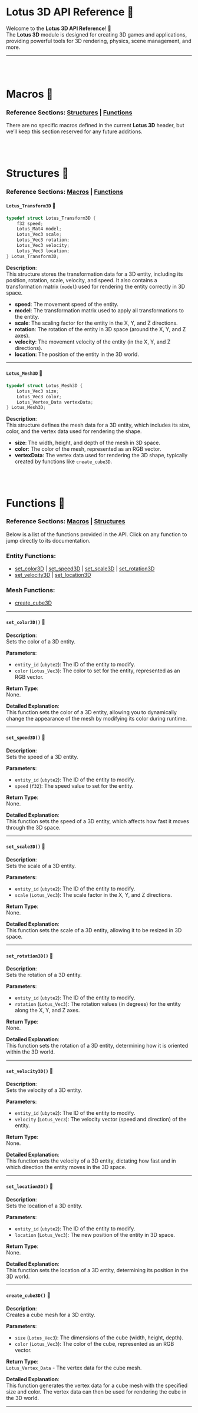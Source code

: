 # **Lotus 3D API Reference 🪷**

Welcome to the **Lotus 3D API Reference**! 🪷  
The **Lotus 3D** module is designed for creating 3D games and applications, providing powerful tools for 3D rendering, physics, scene management, and more.

---

<br>
<br>

<a id="Macros"></a>
# **Macros 🪷**

### **Reference Sections:** [Structures](#Structures) | [Functions](#Functions)

There are no specific macros defined in the current **Lotus 3D** header, but we’ll keep this section reserved for any future additions.

<br>
<br>

<a id="Structures"></a>
# **Structures 🪷**

### **Reference Sections:** [Macros](#Macros) | [Functions](#Functions)

#### **`Lotus_Transform3D`** 🪷

```c
typedef struct Lotus_Transform3D {
    f32 speed;
    Lotus_Mat4 model;
    Lotus_Vec3 scale;
    Lotus_Vec3 rotation;
    Lotus_Vec3 velocity;
    Lotus_Vec3 location;
} Lotus_Transform3D;
```

**Description**:  
This structure stores the transformation data for a 3D entity, including its position, rotation, scale, velocity, and speed. It also contains a transformation matrix (`model`) used for rendering the entity correctly in 3D space.

- **speed**: The movement speed of the entity.
- **model**: The transformation matrix used to apply all transformations to the entity.
- **scale**: The scaling factor for the entity in the X, Y, and Z directions.
- **rotation**: The rotation of the entity in 3D space (around the X, Y, and Z axes).
- **velocity**: The movement velocity of the entity (in the X, Y, and Z directions).
- **location**: The position of the entity in the 3D world.

---

#### **`Lotus_Mesh3D`** 🪷

```c
typedef struct Lotus_Mesh3D {
    Lotus_Vec3 size;
    Lotus_Vec3 color;
    Lotus_Vertex_Data vertexData;
} Lotus_Mesh3D;
```

**Description**:  
This structure defines the mesh data for a 3D entity, which includes its size, color, and the vertex data used for rendering the shape.

- **size**: The width, height, and depth of the mesh in 3D space.
- **color**: The color of the mesh, represented as an RGB vector.
- **vertexData**: The vertex data used for rendering the 3D shape, typically created by functions like `create_cube3D`.

<br>
<br>

<a id="Functions"></a>
# **Functions 🪷**

### **Reference Sections:** [Macros](#Macros) | [Structures](#Structures)

Below is a list of the functions provided in the API. Click on any function to jump directly to its documentation.

### **Entity Functions:**
- [set_color3D](#set_color3D) | [set_speed3D](#set_speed3D) | [set_scale3D](#set_scale3D) | [set_rotation3D](#set_rotation3D)
- [set_velocity3D](#set_velocity3D) | [set_location3D](#set_location3D)

### **Mesh Functions:**
- [create_cube3D](#create_cube3D)

---

<a id="set_color3D"></a>
#### **`set_color3D()`** 🪷

**Description**:  
Sets the color of a 3D entity.

**Parameters**:  
- `entity_id` (`ubyte2`): The ID of the entity to modify.
- `color` (`Lotus_Vec3`): The color to set for the entity, represented as an RGB vector.

**Return Type**:  
None.

**Detailed Explanation**:  
This function sets the color of a 3D entity, allowing you to dynamically change the appearance of the mesh by modifying its color during runtime.

---

<a id="set_speed3D"></a>
#### **`set_speed3D()`** 🪷

**Description**:  
Sets the speed of a 3D entity.

**Parameters**:  
- `entity_id` (`ubyte2`): The ID of the entity to modify.
- `speed` (`f32`): The speed value to set for the entity.

**Return Type**:  
None.

**Detailed Explanation**:  
This function sets the speed of a 3D entity, which affects how fast it moves through the 3D space.

---

<a id="set_scale3D"></a>
#### **`set_scale3D()`** 🪷

**Description**:  
Sets the scale of a 3D entity.

**Parameters**:  
- `entity_id` (`ubyte2`): The ID of the entity to modify.
- `scale` (`Lotus_Vec3`): The scale factor in the X, Y, and Z directions.

**Return Type**:  
None.

**Detailed Explanation**:  
This function sets the scale of a 3D entity, allowing it to be resized in 3D space.

---

<a id="set_rotation3D"></a>
#### **`set_rotation3D()`** 🪷

**Description**:  
Sets the rotation of a 3D entity.

**Parameters**:  
- `entity_id` (`ubyte2`): The ID of the entity to modify.
- `rotation` (`Lotus_Vec3`): The rotation values (in degrees) for the entity along the X, Y, and Z axes.

**Return Type**:  
None.

**Detailed Explanation**:  
This function sets the rotation of a 3D entity, determining how it is oriented within the 3D world.

---

<a id="set_velocity3D"></a>
#### **`set_velocity3D()`** 🪷

**Description**:  
Sets the velocity of a 3D entity.

**Parameters**:  
- `entity_id` (`ubyte2`): The ID of the entity to modify.
- `velocity` (`Lotus_Vec3`): The velocity vector (speed and direction) of the entity.

**Return Type**:  
None.

**Detailed Explanation**:  
This function sets the velocity of a 3D entity, dictating how fast and in which direction the entity moves in the 3D space.

---

<a id="set_location3D"></a>
#### **`set_location3D()`** 🪷

**Description**:  
Sets the location of a 3D entity.

**Parameters**:  
- `entity_id` (`ubyte2`): The ID of the entity to modify.
- `location` (`Lotus_Vec3`): The new position of the entity in 3D space.

**Return Type**:  
None.

**Detailed Explanation**:  
This function sets the location of a 3D entity, determining its position in the 3D world.

---

<a id="create_cube3D"></a>
#### **`create_cube3D()`** 🪷

**Description**:  
Creates a cube mesh for a 3D entity.

**Parameters**:  
- `size` (`Lotus_Vec3`): The dimensions of the cube (width, height, depth).
- `color` (`Lotus_Vec3`): The color of the cube, represented as an RGB vector.

**Return Type**:  
`Lotus_Vertex_Data` - The vertex data for the cube mesh.

**Detailed Explanation**:  
This function generates the vertex data for a cube mesh with the specified size and color. The vertex data can then be used for rendering the cube in the 3D world.

---